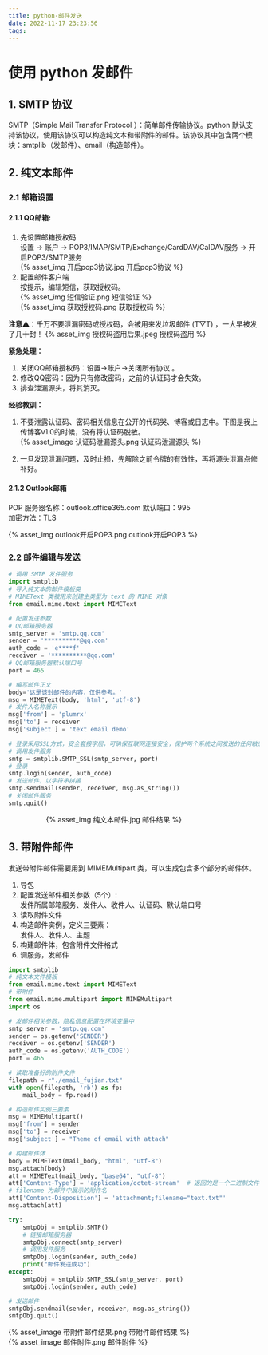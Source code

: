 ```yaml
---
title: python-邮件发送
date: 2022-11-17 23:23:56
tags:
---
```



# 使用 python 发邮件  

## 1. SMTP 协议  
SMTP（Simple Mail Transfer Protocol ）：简单邮件传输协议。python 默认支持该协议，使用该协议可以构造纯文本和带附件的邮件。该协议其中包含两个模块：smtplib（发邮件）、email（构造邮件）。

## 2. 纯文本邮件

### 2.1 邮箱设置  
#### 2.1.1 QQ邮箱:  
1. 先设置邮箱授权码  
设置 -> 账户 -> POP3/IMAP/SMTP/Exchange/CardDAV/CalDAV服务 -> 开启POP3/SMTP服务  
{% asset_img 开启pop3协议.jpg 开启pop3协议 %}   
2. 配置邮件客户端  
按提示，编辑短信，获取授权码。  
{% asset_img 短信验证.png 短信验证 %}   
{% asset_img 获取授权码.png 获取授权码 %}   



**注意⚠️**：千万不要泄漏密码或授权码，会被用来发垃圾邮件 (T▽T) ，一大早被发了几十封！ 
{% asset_img 授权码盗用后果.jpeg 授权码盗用 %} 

**紧急处理：**  
1. 关闭QQ邮箱授权码：设置->账户->关闭所有协议 。 
2. 修改QQ密码：因为只有修改密码，之前的认证码才会失效。
3. 排查泄漏源头，将其消灭。

**经验教训：**  
1. 不要泄露认证码、密码相关信息在公开的代码哭、博客或日志中。下图是我上传博客v1.0的时候，没有将认证码脱敏。  
{% asset_image 认证码泄漏源头.png 认证码泄漏源头 %}

2. 一旦发现泄漏问题，及时止损，先解除之前令牌的有效性，再将源头泄漏点修补好。



#### 2.1.2 Outlook邮箱  
POP 服务器名称：outlook.office365.com
默认端口：995  
加密方法：TLS  

{% asset_img outlook开启POP3.png outlook开启POP3 %}

### 2.2 邮件编辑与发送  

``` py
# 调用 SMTP 发件服务
import smtplib
# 导入纯文本的邮件模板类
# MIMEText 类被用来创建主类型为 text 的 MIME 对象
from email.mime.text import MIMEText

# 配置发送参数
# QQ邮箱服务器
smtp_server = 'smtp.qq.com'
sender = '**********@qq.com'
auth_code = 'e****f'
receiver = '**********@qq.com'
# QQ邮箱服务器默认端口号
port = 465

# 编写邮件正文
body='这是该封邮件的内容，仅供参考。'
msg = MIMEText(body, 'html', 'utf-8')
# 发件人名称展示
msg['from'] = 'plumrx'
msg['to'] = receiver
msg['subject'] = 'text email demo'

# 登录采用SSL方式，安全套接字层，可确保互联网连接安全，保护两个系统之间发送的任何敏感数据，防止犯罪分子读取和修改任何传输信息。
# 调用发件服务
smtp = smtplib.SMTP_SSL(smtp_server, port)
# 登录
smtp.login(sender, auth_code)
# 发送邮件，以字符串拼接
smtp.sendmail(sender, receiver, msg.as_string())
# 关闭邮件服务
smtp.quit()
```  

  
<div style="width:70%;margin:auto">{% asset_img 纯文本邮件.jpg 邮件结果 %} </div>






## 3. 带附件邮件  
发送带附件邮件需要用到 MIMEMultipart 类，可以生成包含多个部分的邮件体。
1. 导包
2. 配置发送邮件相关参数（5个）:  
发件所属邮箱服务、发件人、收件人、认证码、默认端口号
3. 读取附件文件
4. 构造邮件实例，定义三要素：  
发件人、收件人、主题  
5. 构建邮件体，包含附件文件格式  
6. 调服务，发邮件

```py
import smtplib
# 纯文本文件模板
from email.mime.text import MIMEText
# 带附件
from email.mime.multipart import MIMEMultipart
import os

# 发邮件相关参数，隐私信息配置在环境变量中
smtp_server = 'smtp.qq.com'
sender = os.getenv('SENDER')
receiver = os.getenv('SENDER')
auth_code = os.getenv('AUTH_CODE')
port = 465

# 读取准备好的附件文件
filepath = r"./email_fujian.txt"
with open(filepath, 'rb') as fp:
    mail_body = fp.read()

# 构造邮件实例三要素
msg = MIMEMultipart()
msg['from'] = sender
msg['to'] = receiver
msg['subject'] = "Theme of email with attach"

# 构建邮件体
body = MIMEText(mail_body, "html", "utf-8")
msg.attach(body)
att = MIMEText(mail_body, "base64", "utf-8")
att['Content-Type'] = 'application/octet-stream'  # 返回的是一个二进制文件
# filename 为邮件中展示的附件名
att['Content-Disposition'] = 'attachment;filename="text.txt"'
msg.attach(att)

try:
    smtpObj = smtplib.SMTP()
    # 链接邮箱服务器
    smtpObj.connect(smtp_server)
    # 调用发件服务
    smtpObj.login(sender, auth_code)
    print("邮件发送成功")
except:
    smtpObj = smtplib.SMTP_SSL(smtp_server, port)
    smtpObj.login(sender, auth_code)

# 发送邮件
smtpObj.sendmail(sender, receiver, msg.as_string())
smtpObj.quit()

```

{% asset_image 带附件邮件结果.png 带附件邮件结果 %}
<br>
{% asset_image 邮件附件.png 邮件附件 %}